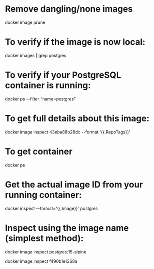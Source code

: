 # Remove dangling/none images

docker image prune

# To verify if the image is now local:

docker images | grep postgres

# To verify if your PostgreSQL container is running:

docker ps --filter "name=postgres"

# To get full details about this image:

docker image inspect 43eba88b28dc --format '{{.RepoTags}}'

# To get container

docker ps

# Get the actual image ID from your running container:

docker inspect --format='{{.Image}}' postgres

# Inspect using the image name (simplest method):

docker image inspect postgres:15-alpine

docker image inspect f490b1e1368a

